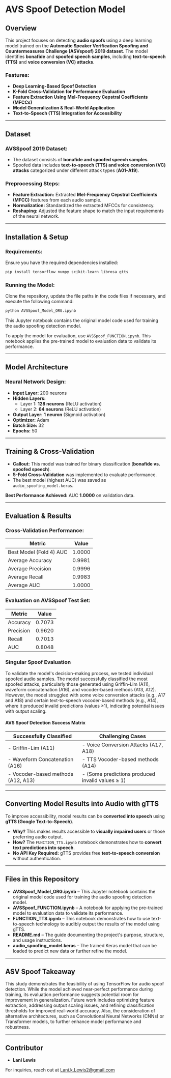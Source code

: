 # AVS Spoof Detection Model

## Overview

This project focuses on detecting **audio spoofs** using a deep learning model trained on the **Automatic Speaker Verification Spoofing and Countermeasures Challenge (ASVspoof) 2019 dataset**. The model identifies **bonafide** and **spoofed speech samples**, including **text-to-speech (TTS)** and **voice conversion (VC) attacks**.

### Features:

- **Deep Learning-Based Spoof Detection**
- **K-Fold Cross-Validation for Performance Evaluation**
- **Feature Extraction Using Mel-Frequency Cepstral Coefficients (MFCCs)**
- **Model Generalization & Real-World Application**
- **Text-to-Speech (TTS) Integration for Accessibility**

---

## Dataset

### AVSSpoof 2019 Dataset:

- The dataset consists of **bonafide and spoofed speech samples**.
- Spoofed data includes **text-to-speech (TTS) and voice conversion (VC) attacks** categorized under different attack types (**A01–A19**).

### Preprocessing Steps:

- **Feature Extraction:** Extracted **Mel-Frequency Cepstral Coefficients (MFCC)** features from each audio sample.
- **Normalization:** Standardized the extracted MFCCs for consistency.
- **Reshaping:** Adjusted the feature shape to match the input requirements of the neural network.

---

## Installation & Setup

### Requirements:

Ensure you have the required dependencies installed:

```bash
pip install tensorflow numpy scikit-learn librosa gtts
```

### Running the Model:

Clone the repository, update the file paths in the code files if necessary, and execute the following command:

```bash
python AVSSpoof_Model_ORG.ipynb
```

This Jupyter notebook contains the original model code used for training the audio spoofing detection model.

To apply the model for evaluation, use `AVSSpoof_FUNCTION.ipynb`. This notebook applies the pre-trained model to evaluation data to validate its performance.

---

## Model Architecture

### Neural Network Design:

- **Input Layer:** 200 neurons
- **Hidden Layers:**
  - Layer 1: **128 neurons** (ReLU activation)
  - Layer 2: **64 neurons** (ReLU activation)
- **Output Layer:** **1 neuron** (Sigmoid activation)
- **Optimizer:** Adam
- **Batch Size:** 32
- **Epochs:** 50

---

## Training & Cross-Validation

- **Callout:** This model was trained for binary classification (**bonafide vs. spoofed speech**).
- **5-Fold Cross-Validation** was implemented to evaluate performance.
- The best model (highest AUC) was saved as `audio_spoofing_model.keras`.

**Best Performance Achieved:** AUC **1.0000** on validation data.

---

## Evaluation & Results

### Cross-Validation Performance:

| Metric                  | Value  |
| ----------------------- | ------ |
| Best Model (Fold 4) AUC | 1.0000 |
| Average Accuracy        | 0.9981 |
| Average Precision       | 0.9996 |
| Average Recall          | 0.9983 |
| Average AUC             | 1.0000 |

### Evaluation on AVSSpoof Test Set:

| Metric    | Value  |
| --------- | ------ |
| Accuracy  | 0.7073 |
| Precision | 0.9620 |
| Recall    | 0.7013 |
| AUC       | 0.8048 |

### Singular Spoof Evaluation

To validate the model's decision-making process, we tested individual spoofed audio samples. The model successfully classified the most spoofed attacks, particularly those generated using Griffin-Lim (A11), waveform concatenation (A16), and vocoder-based methods (A13, A12). However, the model struggled with some voice conversion attacks (e.g., A17 and A18) and certain text-to-speech vocoder-based methods (e.g., A14), where it produced invalid predictions (values ≥1), indicating potential issues with output scaling.

#### AVS Spoof Detection Success Matrix

| Successfully Classified            | Challenging Cases                                |
| ---------------------------------- | ------------------------------------------------ |
| - Griffin-Lim (A11)                | - Voice Conversion Attacks (A17, A18)            |
| - Waveform Concatenation (A16)     | - TTS Vocoder-based methods (A14)                |
| - Vocoder-based methods (A12, A13) | - (Some predictions produced invalid values ≥ 1) |

---

## Converting Model Results into Audio with gTTS

To improve accessibility, model results can be **converted into speech** using **gTTS (Google Text-to-Speech)**.

- **Why?** This makes results accessible to **visually impaired users** or those preferring audio output.
- **How?** The `FUNCTION_TTS.ipynb` notebook demonstrates how to **convert text predictions into speech**.
- **No API Key Required:** gTTS provides free **text-to-speech conversion** without authentication.

---

## Files in this Repository

- **AVSSpoof\_Model\_ORG.ipynb** – This Jupyter notebook contains the original model code used for training the audio spoofing detection model.
- **AVSSpoof\_FUNCTION.ipynb** – A notebook for applying the pre-trained model to evaluation data to validate its performance.
- **FUNCTION\_TTS.ipynb** – This notebook demonstrates how to use text-to-speech technology to audibly output the results of the model using gTTS.
- **README.md** – The guide documenting the project's purpose, structure, and usage instructions.
- **audio\_spoofing\_model.keras** – The trained Keras model that can be loaded to predict new data or further refine the model.

---

## ASV Spoof Takeaway

This study demonstrates the feasibility of using TensorFlow for audio spoof detection. While the model achieved near-perfect performance during training, its evaluation performance suggests potential room for improvement in generalization. Future work includes optimizing feature extraction, addressing output scaling issues, and refining classification thresholds for improved real-world accuracy. Also, the consideration of alternative architectures, such as Convolutional Neural Networks (CNNs) or Transformer models, to further enhance model performance and robustness.

---

## Contributor

- **Lani Lewis**&#x20;

For inquiries, reach out at [Lani.k.Lewis2@gmail.com](mailto\:Lani.k.Lewis2@gmail.com)
